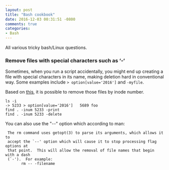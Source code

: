 ```yaml
---
layout: post
title: "Bash cookbook"
date: 2016-12-03 00:31:51 -0800
comments: true
categories: 
- Bash
---
```


All various tricky bash/Linux questions.

<!--more-->

### Remove files with special characters such as ‘-‘

Sometimes, when you run a script accidentally, you might end up creating a file with special characters in its name, making deletion hard in conventional way. Some examples include `> option[value='2016']` and `-myfile`.

Based on [this](https://unix.stackexchange.com/questions/229348/how-to-remove-a-file-that-start-with-or-other-unusual-characters), it is possible to remove those files by inode number.

``` plain
ls -i 
-> 5233 > option[value='2016']   5689 foo
find . -inum 5233 -print
find . -inum 5233 -delete
```

You can also use the "--" option which according to man:

```
 The rm command uses getopt(3) to parse its arguments, which allows it to
 accept the `--' option which will cause it to stop processing flag options at
 that point.  This will allow the removal of file names that begin with a dash
 (`-').  For example:
       rm -- -filename
```
